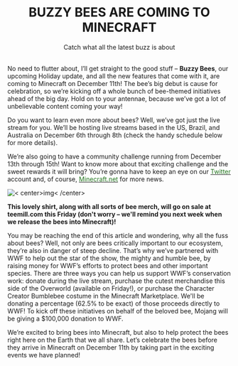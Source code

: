# <center>BUZZY BEES ARE COMING TO MINECRAFT</center>      

  





<center>Catch what all the latest buzz is about </center>   

<br>

  





No need to flutter about, I’ll get straight to the good stuff – **Buzzy Bees**, our upcoming Holiday update, and all the new features that come with it, are coming to Minecraft on December 11th! The bee’s big debut is cause for celebration, so we’re kicking off a whole bunch of bee-themed initiatives ahead of the big day. Hold on to your antennae, because we’ve got a lot of unbelievable content coming your way!    

Do you want to learn even more about bees? Well, we’ve got just the live stream for you. We’ll be hosting live streams based in the US, Brazil, and Australia on December 6th through 8th (check the handy schedule below for more details).





We’re also going to have a community challenge running from December 13th through 15th! Want to know more about that exciting challenge and the sweet rewards it will bring? You’re gonna have to keep an eye on our [<font color=#257821>Twitter</font>](https://twitter.com/Minecraft?ref_src=twsrc^google|twcamp^serp|twgr^author) account and, of course, [<font color=#257821>Minecraft.net</font>](https://www.minecraft.net/en-us/) for more news.    





![< center>img< /center>](https://www.minecraft.net/content/dam/minecraft/news/buzzy-bees/BeeShirtLady.png)



**This lovely shirt, along with all sorts of bee merch, will go on sale at teemill.com this Friday (don't worry – we'll remind you next week when we release the bees into Minecraft)!**  

You may be reaching the end of this article and wondering, why all the fuss about bees? Well, not only are bees critically important to our ecosystem, they’re also in danger of steep decline. That’s why we’ve partnered with WWF to help out the star of the show, the mighty and humble bee, by raising money for WWF’s efforts to protect bees and other important species. There are three ways you can help us support WWF’s conservation work: donate during the live stream, purchase the cutest merchandise this side of the Overworld (available on Friday!), or purchase the Character Creator Bumblebee costume in the Minecraft Marketplace. We'll be donating a percentage (62.5% to be exact) of those proceeds directly to WWF! To kick off these initiatives on behalf of the beloved bee, Mojang will be giving a $100,000 donation to WWF.    

We’re excited to bring bees into Minecraft, but also to help protect the bees right here on the Earth that we all share. Let’s celebrate the bees before they arrive in Minecraft on December 11th by taking part in the exciting events we have planned!   
